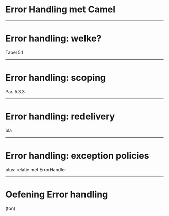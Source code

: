 # Error Handling met **Camel**

---

# Error handling: welke?

Tabel 5.1

---

# Error handling: scoping

Par. 5.3.3

---

# Error handling: redelivery

bla

---

# Error handling: exception policies

plus: relatie met ErrorHandler

---

# Oefening Error handling

(ton)
